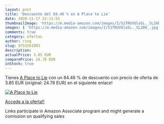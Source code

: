 ```yaml
---
layout: post
title: 'Descuento del 84.46 % en A Place to Lie'
date: 2020-11-17 22:11:53
thumbnailImage: 'https://m.media-amazon.com/images/I/51TRUVGla5L._SL200_.jpg'
images: [ 'https://m.media-amazon.com/images/I/51TRUVGla5L._SL200_.jpg' ]
comments: true
category: ofertas
author: ring
slug: 0751561983
description:
actualPrice: 3.85 EUR
comparePrice: 24.78 EUR
inStock: true
---
```


Tienes [A Place to Lie](https://www.amazon.it/dp/0751561983/?tag=tolees00-21) con un 84.46 % de descuento con precio de oferta de 3.85 EUR (original: 24.78 EUR) en el siguiente enlace!

[![A Place to Lie](https://m.media-amazon.com/images/I/51TRUVGla5L._SL200_.jpg)](https://www.amazon.it/dp/0751561983/?tag=tolees00-21)

[Accede a la oferta!!](https://www.amazon.it/dp/0751561983/?tag=tolees00-21)

Links participate in Amazon Associate program and might generate a comission on qualifying sales


